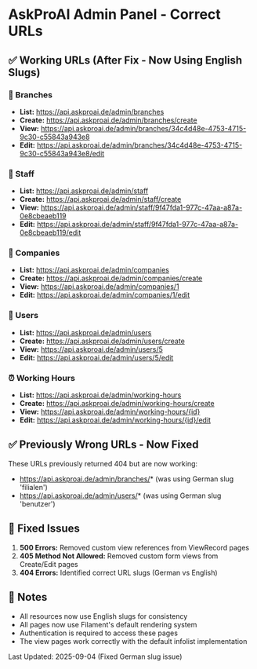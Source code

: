 # AskProAI Admin Panel - Correct URLs

## ✅ Working URLs (After Fix - Now Using English Slugs)

### 🏢 Branches
- **List:** https://api.askproai.de/admin/branches
- **Create:** https://api.askproai.de/admin/branches/create  
- **View:** https://api.askproai.de/admin/branches/34c4d48e-4753-4715-9c30-c55843a943e8
- **Edit:** https://api.askproai.de/admin/branches/34c4d48e-4753-4715-9c30-c55843a943e8/edit

### 👥 Staff
- **List:** https://api.askproai.de/admin/staff
- **Create:** https://api.askproai.de/admin/staff/create
- **View:** https://api.askproai.de/admin/staff/9f47fda1-977c-47aa-a87a-0e8cbeaeb119
- **Edit:** https://api.askproai.de/admin/staff/9f47fda1-977c-47aa-a87a-0e8cbeaeb119/edit

### 🏢 Companies  
- **List:** https://api.askproai.de/admin/companies
- **Create:** https://api.askproai.de/admin/companies/create
- **View:** https://api.askproai.de/admin/companies/1
- **Edit:** https://api.askproai.de/admin/companies/1/edit

### 👤 Users
- **List:** https://api.askproai.de/admin/users
- **Create:** https://api.askproai.de/admin/users/create
- **View:** https://api.askproai.de/admin/users/5
- **Edit:** https://api.askproai.de/admin/users/5/edit

### ⏰ Working Hours
- **List:** https://api.askproai.de/admin/working-hours
- **Create:** https://api.askproai.de/admin/working-hours/create
- **View:** https://api.askproai.de/admin/working-hours/{id}
- **Edit:** https://api.askproai.de/admin/working-hours/{id}/edit

## ✅ Previously Wrong URLs - Now Fixed

These URLs previously returned 404 but are now working:
- https://api.askproai.de/admin/branches/* (was using German slug 'filialen')
- https://api.askproai.de/admin/users/* (was using German slug 'benutzer')

## 🔧 Fixed Issues

1. **500 Errors:** Removed custom view references from ViewRecord pages
2. **405 Method Not Allowed:** Removed custom form views from Create/Edit pages  
3. **404 Errors:** Identified correct URL slugs (German vs English)

## 📝 Notes

- All resources now use English slugs for consistency
- All pages now use Filament's default rendering system
- Authentication is required to access these pages
- The view pages work correctly with the default infolist implementation

Last Updated: 2025-09-04 (Fixed German slug issue)